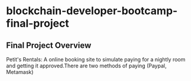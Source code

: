 # blockchain-developer-bootcamp-final-project

## Final Project Overview

Petit's Rentals: A online booking site to simulate paying for a nightly room and getting it approved.There are two methods of paying (Paypal, Metamask) 
